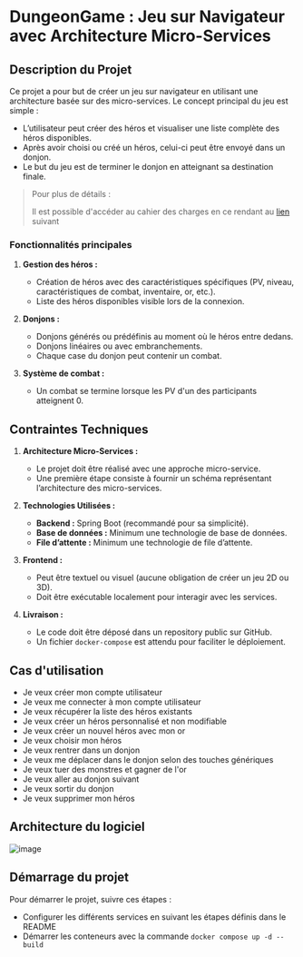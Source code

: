 # DungeonGame : Jeu sur Navigateur avec Architecture Micro-Services

## Description du Projet

Ce projet a pour but de créer un jeu sur navigateur en utilisant une architecture basée sur des micro-services. Le concept principal du jeu est simple : 

- L’utilisateur peut créer des héros et visualiser une liste complète des héros disponibles.
- Après avoir choisi ou créé un héros, celui-ci peut être envoyé dans un donjon.
- Le but du jeu est de terminer le donjon en atteignant sa destination finale.

> Pour plus de détails :
>
> Il est possible d'accéder au cahier des charges en ce rendant au [lien](https://docs.google.com/document/d/1Eci92m6q-oKlKMv--bAx6Pk5aolsxWc57Y1MMQFHlyA/edit?tab=t.0) suivant
> 
### Fonctionnalités principales

1. **Gestion des héros :**
   - Création de héros avec des caractéristiques spécifiques (PV, niveau, caractéristiques de combat, inventaire, or, etc.).
   - Liste des héros disponibles visible lors de la connexion.

2. **Donjons :**
   - Donjons générés ou prédéfinis au moment où le héros entre dedans.
   - Donjons linéaires ou avec embranchements.
   - Chaque case du donjon peut contenir un combat.

3. **Système de combat :**
   - Un combat se termine lorsque les PV d'un des participants atteignent 0.

## Contraintes Techniques

1. **Architecture Micro-Services :**
   - Le projet doit être réalisé avec une approche micro-service.
   - Une première étape consiste à fournir un schéma représentant l’architecture des micro-services.

2. **Technologies Utilisées :**
   - **Backend :** Spring Boot (recommandé pour sa simplicité).
   - **Base de données :** Minimum une technologie de base de données.
   - **File d’attente :** Minimum une technologie de file d’attente.

3. **Frontend :**
   - Peut être textuel ou visuel (aucune obligation de créer un jeu 2D ou 3D).
   - Doit être exécutable localement pour interagir avec les services.

4. **Livraison :**
   - Le code doit être déposé dans un repository public sur GitHub.
   - Un fichier `docker-compose` est attendu pour faciliter le déploiement.

## Cas d'utilisation

- Je veux créer mon compte utilisateur
- Je veux me connecter à mon compte utilisateur
- Je veux récupérer la liste des héros existants
- Je veux créer un héros personnalisé et non modifiable
- Je veux créer un nouvel héros avec mon or
- Je veux choisir mon héros
- Je veux rentrer dans un donjon
- Je veux me déplacer dans le donjon selon des touches génériques
- Je veux tuer des monstres et gagner de l'or
- Je veux aller au donjon suivant
- Je veux sortir du donjon
- Je veux supprimer mon héros

## Architecture du logiciel

![image](https://github.com/user-attachments/assets/55f33aeb-f378-45dd-9864-e48cd9e8edc2)


## Démarrage du projet

Pour démarrer le projet, suivre ces étapes :
- Configurer les différents services en suivant les étapes définis dans le README
- Démarrer les conteneurs avec la commande `docker compose up -d --build`
